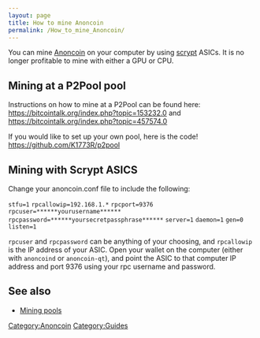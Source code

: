 ```yaml
---
layout: page
title: How to mine Anoncoin
permalink: /How_to_mine_Anoncoin/
---
```


You can mine [Anoncoin](/Anoncoin "wikilink") on your computer by using [scrypt](/scrypt "wikilink") ASICs. It is no longer profitable to mine with either a GPU or CPU.

Mining at a P2Pool pool
-----------------------

Instructions on how to mine at a P2Pool can be found here: [<https://bitcointalk.org/index.php?topic=153232.0>](https://bitcointalk.org/index.php?topic=153232.0) and [<https://bitcointalk.org/index.php?topic=457574.0>](https://bitcointalk.org/index.php?topic=457574.0)

If you would like to set up your own pool, here is the code! [<https://github.com/K1773R/p2pool>](https://github.com/K1773R/p2pool)

Mining with Scrypt ASICS
------------------------

Change your anoncoin.conf file to include the following:

`stfu=1`
`rpcallowip=192.168.1.*`
`rpcport=9376`
`rpcuser=******yourusername******`
`rpcpassword=******yoursecretpassphrase******`
`server=1`
`daemon=1`
`gen=0`
`listen=1`

`rpcuser` and `rpcpassword` can be anything of your choosing, and `rpcallowip` is the IP address of your ASIC. Open your wallet on the computer (either with `anoncoind` or `anoncoin-qt`), and point the ASIC to that computer IP address and port 9376 using your rpc username and password.

See also
--------

-   [Mining pools](/Mining_pools "wikilink")

[Category:Anoncoin](/Category:Anoncoin "wikilink") [Category:Guides](/Category:Guides "wikilink")